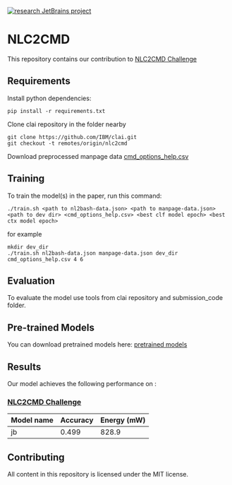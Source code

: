 [![research JetBrains project](https://jb.gg/badges/research-plastic.svg)](https://confluence.jetbrains.com/display/ALL/JetBrains+on+GitHub)
# NLC2CMD

This repository contains our contribution to [NLC2CMD Challenge](http://nlc2cmd.us-east.mybluemix.net/#/)

## Requirements

Install python dependencies:
```setup
pip install -r requirements.txt
```

Clone clai repository in the folder nearby
```
git clone https://github.com/IBM/clai.git
git checkout -t remotes/origin/nlc2cmd
```

Download preprocessed manpage data [cmd_options_help.csv](https://drive.google.com/file/d/126f8RKkMNixhPWAMf0Nki70aNMUL1vAT/view?usp=sharing)

## Training

To train the model(s) in the paper, run this command:

```
./train.sh <path to nl2bash-data.json> <path to manpage-data.json> <path to dev dir> <cmd_options_help.csv> <best clf model epoch> <best ctx model epoch>
```
for example
```
mkdir dev_dir
./train.sh nl2bash-data.json manpage-data.json dev_dir cmd_options_help.csv 4 6
```

## Evaluation

To evaluate the model use tools from clai repository and submission_code folder.

## Pre-trained Models

You can download pretrained models here:
[pretrained models](https://drive.google.com/drive/folders/1KG3EiUe-dnqJg2v_yVBTZpE4TqU2iugM?usp=sharing) 

## Results

Our model achieves the following performance on :

### [NLC2CMD Challenge](http://nlc2cmd.us-east.mybluemix.net/#/)

| Model name         | Accuracy  | Energy (mW) |
| ------------------ |---------- | ----------- |
|        jb          |  0.499    |     828.9   |


## Contributing

All content in this repository is licensed under the MIT license.
